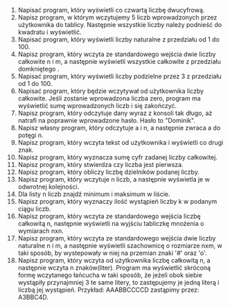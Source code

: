 01. Napisać program, który wyświetli co czwartą liczbę dwucyfrową.
02. Napisz program, w którym wczytujemy 5 liczb wprowadzonych przez użytkownika do tablicy. Następnie wszystkie liczby należy podnieść do kwadratu i wyświetlić.
03. Napisać program, który wyświetli liczby naturalne z przedziału od 1 do 100. 
04. Napisz program, który wczyta ze standardowego wejścia dwie liczby całkowite n i m, a następnie wyświetli wszystkie całkowite z przedziału domkniętego .
05. Napisać program, który wyświetli liczby podzielne przez 3 z przedziału od 1 do 100.
06. Napisać program, który będzie wczytywał od użytkownika liczby całkowite. Jeśli zostanie wprowadzona liczba zero, program ma wyświetlić sumę wprowadzonych liczb i się zakończyć.
07. Napisz program, który odczytuje dany wyraz z konsoli tak długo, aż natrafi na poprawnie wprowadzone hasło. Hasło to "Dominik".
08. Napisz własny program, który odczytuje a i n, a następnie zwraca a do potęgi n.
09. Napisz program, który wczyta tekst od użytkownika i wyświetli co drugi znak.
10. Napisz program, który wyznacza sumę cyfr zadanej liczby całkowitej.
11. Napisz program, który stwierdza czy liczba jest pierwsza.
12. Napisz program, który obliczy liczbę dzielników podanej liczby.
13. Napisz program, który wczytuje n liczb, a następnie wyświetla je w odwrotnej kolejności.
14. Dla listy n liczb znajdź minimum i maksimum w liście.
15. Napisz program, który wyznaczy ilość wystąpień liczby k w podanym ciągu liczb.
16. Napisz program, który wczyta ze standardowego wejścia liczbę całkowitą n, następnie wyświetli na wyjściu tabliczkę mnożenia o wymiarach nxn.
17. Napisz program, który wczyta ze standardowego wejścia dwie liczby naturalne n i m, a następnie wyświetli szachownicę o rozmiarze nxm, w taki sposób, by wystepowały w niej na przemian znaki '#' oraz 'o'.
18. Napisz program, który wczyta od użytkownika liczbę całkowitą n, a następnie wczyta n znaków(liter). 
    Program ma wyświetlić skróconą formę wczytanego łańcucha w taki sposób, że jeżeli obok siebie wystąpiły przynajmniej 3 te same litery, to zastępujemy je jedną literą i liczbą jej wystąpień. Przykład: AAABBCCCCD zastąpimy przez: A3BBC4D.  
